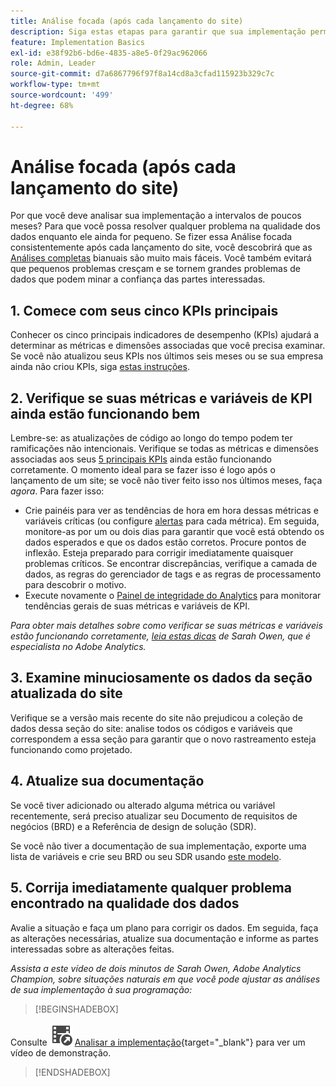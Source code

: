 ```yaml
---
title: Análise focada (após cada lançamento do site)
description: Siga estas etapas para garantir que sua implementação permaneça sem erros e em conformidade com seus KPIs.
feature: Implementation Basics
exl-id: e38f92b6-bd6e-4835-a8e5-0f29ac962066
role: Admin, Leader
source-git-commit: d7a6867796f97f8a14cd8a3cfad115923b329c7c
workflow-type: tm+mt
source-wordcount: '499'
ht-degree: 68%

---
```


# Análise focada (após cada lançamento do site)

Por que você deve analisar sua implementação a intervalos de poucos meses? Para que você possa resolver qualquer problema na qualidade dos dados enquanto ele ainda for pequeno. Se fizer essa Análise focada consistentemente após cada lançamento do site, você descobrirá que as [Análises completas](/help/implement/review/full-review.md) bianuais são muito mais fáceis. Você também evitará que pequenos problemas cresçam e se tornem grandes problemas de dados que podem minar a confiança das partes interessadas.

## 1. Comece com seus cinco KPIs principais

Conhecer os cinco principais indicadores de desempenho (KPIs) ajudará a determinar as métricas e dimensões associadas que você precisa examinar. Se você não atualizou seus KPIs nos últimos seis meses ou se sua empresa ainda não criou KPIs, siga [estas instruções](/help/implement/review/define-kpis.md).

## 2. Verifique se suas métricas e variáveis de KPI ainda estão funcionando bem

Lembre-se: as atualizações de código ao longo do tempo podem ter ramificações não intencionais. Verifique se todas as métricas e dimensões associadas aos seus [5 principais KPIs](/help/implement/review/define-kpis.md) ainda estão funcionando corretamente. O momento ideal para se fazer isso é logo após o lançamento de um site; se você não tiver feito isso nos últimos meses, faça *agora*. Para fazer isso:

* Crie painéis para ver as tendências de hora em hora dessas métricas e variáveis críticas (ou configure [alertas](https://experienceleague.adobe.com/pt-br/docs/analytics/components/alerts/intellligent-alerts) para cada métrica). Em seguida, monitore-as por um ou dois dias para garantir que você está obtendo os dados esperados e que os dados estão corretos. Procure pontos de inflexão. Esteja preparado para corrigir imediatamente quaisquer problemas críticos. Se encontrar discrepâncias, verifique a camada de dados, as regras do gerenciador de tags e as regras de processamento para descobrir o motivo.
* Execute novamente o [Painel de integridade do Analytics](https://express.adobe.com/page/tnNQGNlfzta3b/) para monitorar tendências gerais de suas métricas e variáveis de KPI.

*Para obter mais detalhes sobre como verificar se suas métricas e variáveis estão funcionando corretamente, [leia estas dicas](https://experienceleaguecommunities.adobe.com/t5/adobe-analytics-discussions/my-five-best-tips-for-keeping-adobe-analytics-humming/td-p/388608?profile.language=pt-BR) de Sarah Owen, que é especialista no Adobe Analytics.*

## 3. Examine minuciosamente os dados da seção atualizada do site

Verifique se a versão mais recente do site não prejudicou a coleção de dados dessa seção do site: analise todos os códigos e variáveis que correspondem a essa seção para garantir que o novo rastreamento esteja funcionando como projetado.

## 4. Atualize sua documentação

Se você tiver adicionado ou alterado alguma métrica ou variável recentemente, será preciso atualizar seu Documento de requisitos de negócios (BRD) e a Referência de design de solução (SDR).

Se você não tiver a documentação de sua implementação, exporte uma lista de variáveis e crie seu BRD ou seu SDR usando [este modelo](https://experienceleague.adobe.com/docs/analytics-learn/tutorials/implementation/implementation-basics/creating-a-business-requirements-document.html?lang=pt-BR#implementation).

## 5. Corrija imediatamente qualquer problema encontrado na qualidade dos dados

Avalie a situação e faça um plano para corrigir os dados. Em seguida, faça as alterações necessárias, atualize sua documentação e informe as partes interessadas sobre as alterações feitas.

*Assista a este vídeo de dois minutos de Sarah Owen, Adobe Analytics Champion, sobre situações naturais em que você pode ajustar as análises de sua implementação à sua programação:*


>[!BEGINSHADEBOX]

Consulte ![VideoCheckedOut](/help/assets/icons/VideoCheckedOut.svg) [Analisar a implementação](https://video.tv.adobe.com/v/328340?quality=12&learn=on){target="_blank"} para ver um vídeo de demonstração.

>[!ENDSHADEBOX]


